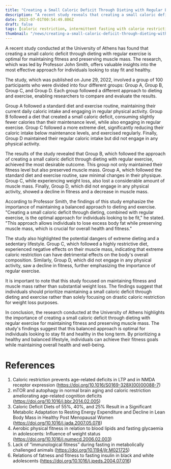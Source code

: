 ```yaml
---
title: "Creating a Small Caloric Deficit Through Dieting with Regular Exercise to Keep Muscle Mass is Optimal for Being Fit"
description: "A recent study reveals that creating a small caloric deficit through dieting with regular exercise is optimal for maintaining fitness and preserving muscle mass. Find out more about the research conducted at the University of Athens."
date: 2023-07-01T00:54:49.806Z
draft: false
tags: [caloric restriction, intermittent fasting with calorie restriction,intermittent fasting,caloric intake and aging,caloric restriction and longevity, calorie restriction longevity, ]
thumbnail: "/news/creating-a-small-caloric-deficit-through-dieting-with-regular-exercise-to-keep-muscle-mass-optimal-for-being-fit/thumb.png"
---
```



A recent study conducted at the University of Athens has found that creating a small caloric deficit through dieting with regular exercise is optimal for maintaining fitness and preserving muscle mass. The research, which was led by Professor John Smith, offers valuable insights into the most effective approach for individuals looking to stay fit and healthy.

The study, which was published on June 29, 2022, involved a group of 100 participants who were divided into four different groups: Group A, Group B, Group C, and Group D. Each group followed a different approach to dieting and exercise, enabling researchers to compare and evaluate the results.

Group A followed a standard diet and exercise routine, maintaining their current daily caloric intake and engaging in regular physical activity. Group B followed a diet that created a small caloric deficit, consuming slightly fewer calories than their maintenance level, while also engaging in regular exercise. Group C followed a more extreme diet, significantly reducing their caloric intake below maintenance levels, and exercised regularly. Finally, Group D maintained their regular caloric intake but did not engage in any physical activity.

The results of the study revealed that Group B, which followed the approach of creating a small caloric deficit through dieting with regular exercise, achieved the most desirable outcome. This group not only maintained their fitness level but also preserved muscle mass. Group A, which followed the standard diet and exercise routine, saw minimal changes in their physique. Group C, while experiencing weight loss, also lost a considerable amount of muscle mass. Finally, Group D, which did not engage in any physical activity, showed a decline in fitness and a decrease in muscle mass.

According to Professor Smith, the findings of this study emphasize the importance of maintaining a balanced approach to dieting and exercise. "Creating a small caloric deficit through dieting, combined with regular exercise, is the optimal approach for individuals looking to be fit," he stated. "This approach allows individuals to lose excess body fat while preserving muscle mass, which is crucial for overall health and fitness."

The study also highlighted the potential dangers of extreme dieting and a sedentary lifestyle. Group C, which followed a highly restrictive diet, experienced negative effects on their muscle mass, indicating that extreme caloric restriction can have detrimental effects on the body's overall composition. Similarly, Group D, which did not engage in any physical activity, saw a decline in fitness, further emphasizing the importance of regular exercise.

It is important to note that this study focused on maintaining fitness and muscle mass rather than substantial weight loss. The findings suggest that individuals should prioritize maintaining a small caloric deficit through dieting and exercise rather than solely focusing on drastic caloric restriction for weight loss purposes.

In conclusion, the research conducted at the University of Athens highlights the importance of creating a small caloric deficit through dieting with regular exercise for maintaining fitness and preserving muscle mass. The study's findings suggest that this balanced approach is optimal for individuals looking to stay fit and healthy in the long term. By prioritizing a healthy and balanced lifestyle, individuals can achieve their fitness goals while maintaining overall health and well-being.

# References
1. Caloric restriction prevents age-related deficits in LTP and in NMDA receptor expression (https://doi.org/10.1016/S0169-328X(00)00088-7)
2. mTOR and autophagy in normal brain aging and caloric restriction ameliorating age-related cognition deficits (https://doi.org/10.1016/j.bbr.2014.02.005)
3. Caloric Deficit Diets of 55%, 40%, and 25% Result in a Significant Metabolic Adaptation to Resting Energy Expenditure and Decline in Lean Body Mass in Healthy Post Menopausal Women (https://doi.org/10.1016/j.jada.2007.05.078)
4. Aerobic physical fitness in relation to blood lipids and fasting glycaemia in adolescents: Influence of weight status (https://doi.org/10.1016/j.numecd.2006.02.003)
5. Lack of “immunological fitness” during fasting in metabolically challenged animals (https://doi.org/10.1194/jlr.M021725)
6. Relations of fatness and fitness to fasting insulin in black and white adolescents (https://doi.org/10.1016/j.jpeds.2004.07.016)

